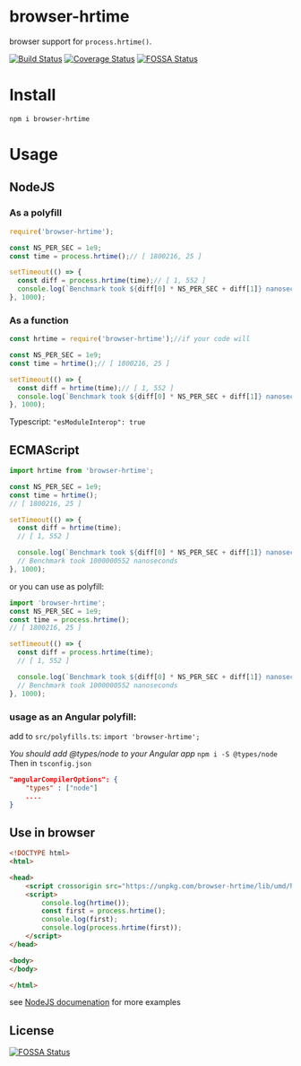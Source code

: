 # browser-hrtime
browser support for `process.hrtime()`.

[![Build Status](https://travis-ci.com/vltansky/browser-hrtime.svg?branch=master)](https://travis-ci.com/vltansky/browser-hrtime)
[![Coverage Status](https://coveralls.io/repos/github/vltansky/browser-hrtime/badge.svg?branch=master)](https://coveralls.io/github/vltansky/browser-hrtime?branch=master)
[![FOSSA Status](https://app.fossa.io/api/projects/git%2Bgithub.com%2Fvltansky%2Fbrowser-hrtime.svg?type=shield)](https://app.fossa.io/projects/git%2Bgithub.com%2Fvltansky%2Fbrowser-hrtime?ref=badge_shield)

# Install
`npm i browser-hrtime`
# Usage

## NodeJS
### As a polyfill
```js
require('browser-hrtime');

const NS_PER_SEC = 1e9;
const time = process.hrtime();// [ 1800216, 25 ]

setTimeout(() => {
  const diff = process.hrtime(time);// [ 1, 552 ]
  console.log(`Benchmark took ${diff[0] * NS_PER_SEC + diff[1]} nanoseconds`);// Benchmark took 1000000552 nanoseconds
}, 1000);
```
### As a function
```js
const hrtime = require('browser-hrtime');//if your code will 

const NS_PER_SEC = 1e9;
const time = hrtime();// [ 1800216, 25 ]

setTimeout(() => {
  const diff = hrtime(time);// [ 1, 552 ]
  console.log(`Benchmark took ${diff[0] * NS_PER_SEC + diff[1]} nanoseconds`);// Benchmark took 1000000552 nanoseconds
}, 1000);
```

Typescript: `"esModuleInterop": true`

## ECMAScript

```js
import hrtime from 'browser-hrtime';

const NS_PER_SEC = 1e9;
const time = hrtime();
// [ 1800216, 25 ]

setTimeout(() => {
  const diff = hrtime(time);
  // [ 1, 552 ]

  console.log(`Benchmark took ${diff[0] * NS_PER_SEC + diff[1]} nanoseconds`);
  // Benchmark took 1000000552 nanoseconds
}, 1000);
```

or you can use as polyfill:
```js
import 'browser-hrtime';
const NS_PER_SEC = 1e9;
const time = process.hrtime();
// [ 1800216, 25 ]

setTimeout(() => {
  const diff = process.hrtime(time);
  // [ 1, 552 ]

  console.log(`Benchmark took ${diff[0] * NS_PER_SEC + diff[1]} nanoseconds`);
  // Benchmark took 1000000552 nanoseconds
}, 1000);
```
### usage as an Angular polyfill:
add to `src/polyfills.ts`:
`import 'browser-hrtime';`

*You should add @types/node to your Angular app*
`npm i -S @types/node`
Then in `tsconfig.json`
```json
"angularCompilerOptions": {
    "types" : ["node"]
    ....
}
```

## Use in browser
```html
<!DOCTYPE html>
<html>

<head>
    <script crossorigin src="https://unpkg.com/browser-hrtime/lib/umd/hrtime.min.js"></script>
    <script>
        console.log(hrtime());
        const first = process.hrtime();
        console.log(first);
        console.log(process.hrtime(first));
    </script>
</head>

<body>
</body>

</html>
```

see [NodeJS documenation](https://nodejs.org/api/process.html#process_process_hrtime_time) for more examples


## License
[![FOSSA Status](https://app.fossa.io/api/projects/git%2Bgithub.com%2Fvltansky%2Fbrowser-hrtime.svg?type=large)](https://app.fossa.io/projects/git%2Bgithub.com%2Fvltansky%2Fbrowser-hrtime?ref=badge_large)